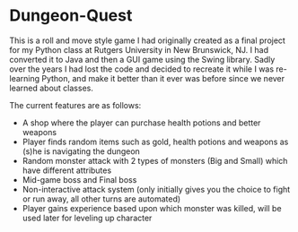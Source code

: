 # Dungeon-Quest

This is a roll and move style game I had originally created as a final project for my Python class at Rutgers University in New Brunswick,  NJ.
I had converted it to Java and then a GUI game using the Swing library. Sadly over the years I had lost the code and decided to 
recreate it while I was re-learning Python, and make it better than it ever was before since we never learned about classes.

The current features are as follows:

* A shop where the player can purchase health potions and better weapons
* Player finds random items such as gold, health potions and weapons as (s)he is navigating the dungeon
* Random monster attack with 2 types of monsters (Big and Small) which have different attributes
* Mid-game boss and Final boss
* Non-interactive attack system (only initially gives you the choice to fight or run away, all other turns are automated)
* Player gains experience based upon which monster was killed, will be used later for leveling up character
